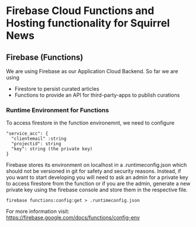 # Firebase Cloud Functions and Hosting functionality for Squirrel News

## Firebase (Functions)

We are using Firebase as our Application Cloud Backend. So far we are using 

* Firestore to persist curated articles
* Functions to provide an API for third-party-apps to publish curations

### Runtime Environment for Functions

To access firestore in the function environemnt, we need to configure

	"service_acc": {
	  "clientemail" :string
	  "projectid": string
	  "key": string (the private key)
	}

Firebase stores its environment on localhost in a .runtimeconfig.json which should not be versioned in git for safety and security reasons. Instead, if you want to start developing you will need to ask an admin for a private key to access firestore from the function or if you are the admin, generate a new private key using the firebase console and store them in the respective file. 

	firebase functions:config:get > .runtimeconfig.json


For more information visit: https://firebase.google.com/docs/functions/config-env
